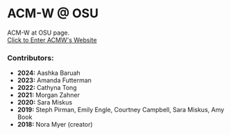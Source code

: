 # ACM-W @ OSU
ACM-W at OSU page.  
[Click to Enter ACMW's Website](https://acmwosu.github.io/)

### Contributors:
- **2024:** Aashka Baruah
- **2023:** Amanda Futterman
- **2022:** Cathyna Tong
- **2021:** Morgan Zahner
- **2020:** Sara Miskus
- **2019:** Steph Pirman, Emily Engle, Courtney Campbell, Sara Miskus, Amy Book
- **2018:** Nora Myer (creator)

